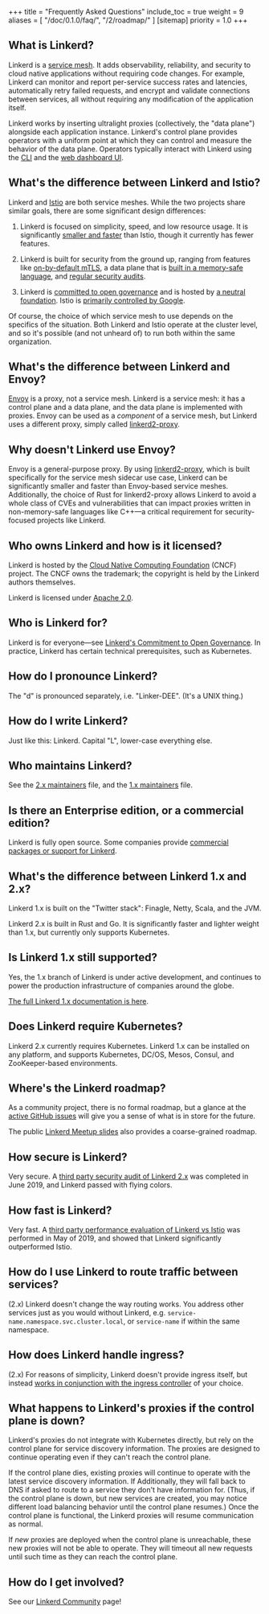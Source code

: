 +++
title = "Frequently Asked Questions"
include_toc = true
weight = 9
aliases = [
  "/doc/0.1.0/faq/",
  "/2/roadmap/"
]
[sitemap]
  priority = 1.0
+++

<!-- markdownlint-disable MD026 -->

## What is Linkerd?

Linkerd is a [service
mesh](https://blog.buoyant.io/2017/04/25/whats-a-service-mesh-and-why-do-i-need-one/).
It adds observability, reliability, and security to cloud native applications
without requiring code changes. For example, Linkerd can monitor and report
per-service success rates and latencies, automatically retry failed
requests, and encrypt and validate connections between services, all
without requiring any modification of the application itself.

Linkerd works by inserting ultralight proxies (collectively, the "data plane")
alongside each application instance. Linkerd's control plane provides operators
with a uniform point at which they can control and measure the behavior of the
data plane. Operators typically interact with Linkerd using the [CLI](/2/cli/)
and the [web dashboard UI](/2/getting-started/#step-4-explore-linkerd).

## What's the difference between Linkerd and Istio?

Linkerd and [Istio](https://istio.io) are both service meshes. While the two
projects share similar goals, there are some significant design differences:

1. Linkerd is focused on simplicity, speed, and low resource usage. It is
significantly [smaller and
faster](https://linkerd.io/2019/05/18/linkerd-benchmarks) than Istio, though it
currently has fewer features.

2. Linkerd is built for security from the ground up, ranging from features like
[on-by-default mTLS](https://linkerd.io/2/features/automatic-mtls/), a data
plane that is [built in a memory-safe
language](https://github.com/linkerd/linkerd2-proxy), and [regular security
audits](https://github.com/linkerd/linkerd2/blob/main/SECURITY_AUDIT.pdf).

3. Linkerd is [committed to open
governance](https://linkerd.io/2019/10/03/linkerds-commitment-to-open-governance/)
and is hosted by [a neutral foundation](https://cncf.io). Istio is [primarily
controlled by Google](https://www.protocol.com/google-open-source-istio).

Of course, the choice of which service mesh to use depends on the specifics of
the situation. Both Linkerd and Istio operate at the cluster level, and so it's
possible (and not unheard of) to run both within the same organization.

## What's the difference between Linkerd and Envoy?

[Envoy](https://envoyproxy.io) is a proxy, not a service mesh. Linkerd is a
service mesh: it has a control plane and a data plane, and the data plane is
implemented with proxies. Envoy can be used as a *component* of a service mesh,
but Linkerd uses a different proxy, simply called
[linkerd2-proxy](https://github.com/linkerd/linkerd2-proxy).

## Why doesn't Linkerd use Envoy?

Envoy is a general-purpose proxy. By using
[linkerd2-proxy](https://github.com/linkerd/linkerd2-proxy), which is built
specifically for the service mesh sidecar use case, Linkerd can be
significantly smaller and faster than Envoy-based service meshes. Additionally,
the choice of Rust for linkerd2-proxy allows Linkerd to avoid a whole class of
CVEs and vulnerabilities that can impact proxies written in non-memory-safe
languages like C++&mdash;a critical requirement for security-focused projects
like Linkerd.

## Who owns Linkerd and how is it licensed?

Linkerd is hosted by the [Cloud Native Computing Foundation](https://cncf.io)
(CNCF) project. The CNCF owns the trademark; the copyright is held by the
Linkerd authors themselves.

Linkerd is licensed under [Apache
2.0](https://github.com/linkerd/linkerd2/blob/main/LICENSE).

## Who is Linkerd for?

Linkerd is for everyone&mdash;see [Linkerd's Commitment to Open
Governance](https://linkerd.io/2019/10/03/linkerds-commitment-to-open-governance/).
In practice, Linkerd has certain technical prerequisites, such as Kubernetes.

## How do I pronounce Linkerd?

The "d" is pronounced separately, i.e. "Linker-DEE". (It's a UNIX thing.)

## How do I write Linkerd?

Just like this: Linkerd. Capital "L", lower-case everything else.

## Who maintains Linkerd?

See the [2.x
maintainers](https://github.com/linkerd/linkerd2/blob/main/MAINTAINERS.md)
file, and the [1.x
maintainers](https://github.com/linkerd/linkerd/blob/main/MAINTAINERS.md)
file.

## Is there an Enterprise edition, or a commercial edition?

Linkerd is fully open source. Some companies provide
[commercial packages or support for Linkerd](https://linkerd.io/enterprise/).

## What's the difference between Linkerd 1.x and 2.x?

Linkerd 1.x is built on the "Twitter stack": Finagle, Netty, Scala, and the
JVM.

Linkerd 2.x is built in Rust and Go. It is significantly faster and
lighter weight than 1.x, but currently only supports Kubernetes.

## Is Linkerd 1.x still supported?

Yes, the 1.x branch of Linkerd is under active development, and continues
to power the production infrastructure of companies around the globe.

[The full Linkerd 1.x documentation is here](/1/).

## Does Linkerd require Kubernetes?

Linkerd 2.x currently requires Kubernetes. Linkerd 1.x can be installed on any
platform, and supports Kubernetes, DC/OS, Mesos, Consul, and ZooKeeper-based
environments.

## Where's the Linkerd roadmap?

As a community project, there is no formal roadmap, but a glance at the [active
GitHub issues](https://github.com/linkerd/linkerd2/issues) will give you a
sense of what is in store for the future.

The public [Linkerd Meetup
slides](https://docs.google.com/presentation/d/1qseWDYWD4KzYFhb4bcp8WuDPYFVwB8sYeNnjCsgDUOw/edit)
also provides a coarse-grained roadmap.

## How secure is Linkerd?

Very secure. A [third party security audit of Linkerd
2.x](https://github.com/linkerd/linkerd2/blob/main/SECURITY_AUDIT.pdf) was
completed in June 2019, and Linkerd passed with flying colors.

## How fast is Linkerd?

Very fast. A [third party performance evaluation of Linkerd vs
Istio](https://linkerd.io/2019/05/18/linkerd-benchmarks/) was performed in May
of 2019, and showed that Linkerd significantly outperformed Istio.

## How do I use Linkerd to route traffic between services?

(2.x) Linkerd doesn't change the way routing works. You address other services just
as you would without Linkerd, e.g. `service-name.namespace.svc.cluster.local`,
or `service-name` if within the same namespace.

## How does Linkerd handle ingress?

(2.x) For reasons of simplicity, Linkerd doesn't provide ingress itself, but
instead [works in conjunction with the ingress
controller](https://linkerd.io/2/features/ingress/) of your choice.

## What happens to Linkerd's proxies if the control plane is down?

Linkerd's proxies do not integrate with Kubernetes directly, but rely on the
control plane for service discovery information. The proxies are designed to
continue operating even if they can't reach the control plane.

If the control plane dies, existing proxies will continue to operate with the
latest service discovery information. If Additionally, they will fall back to
DNS if asked to route to a service they don't have information for. (Thus, if
the control plane is down, but new services are created, you may notice
different load balancing behavior until the control plane resumes.) Once the
control plane is functional, the Linkerd proxies will resume communication as
normal.

If *new* proxies are deployed when the control plane is unreachable, these new
proxies will not be able to operate. They will timeout all new requests until
such time as they can reach the control plane.

## How do I get involved?

See our [Linkerd Community](/community/) page!

<!-- markdownlint-enable MD026 -->
